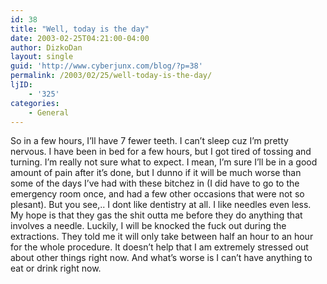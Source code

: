 ```yaml
---
id: 38
title: "Well, today is the day"
date: 2003-02-25T04:21:00-04:00
author: DizkoDan
layout: single
guid: 'http://www.cyberjunx.com/blog/?p=38'
permalink: /2003/02/25/well-today-is-the-day/
ljID:
    - '325'
categories:
    - General
---
```


So in a few hours, I’ll have 7 fewer teeth. I can’t sleep cuz I’m pretty nervous. I have been in bed for a few hours, but I got tired of tossing and turning. I’m really not sure what to expect. I mean, I’m sure I’ll be in a good amount of pain after it’s done, but I dunno if it will be much worse than some of the days I’ve had with these bitchez in (I did have to go to the emergency room once, and had a few other occasions that were not so plesant). But you see,.. I dont like dentistry at all. I like needles even less. My hope is that they gas the shit outta me before they do anything that involves a needle. Luckily, I will be knocked the fuck out during the extractions. They told me it will only take between half an hour to an hour for the whole procedure. It doesn’t help that I am extremely stressed out about other things right now. And what’s worse is I can’t have anything to eat or drink right now.